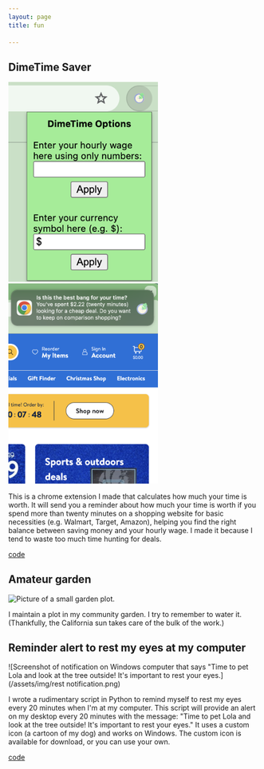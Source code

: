 ```yaml
---
layout: page
title: fun

---
```


## DimeTime Saver

<img src="/assets/img/dimetime_saver_popup.png" alt="screenshot of dimetimesaver popup" width="300"> <img src="/assets/img/dimetime_saver_notification.png" alt="screenshot of dimetime saver notification" width="300">

This is a chrome extension I made that calculates how much your time is worth. It will send you a reminder about how much your time is worth if you spend more than twenty minutes on a shopping website for basic necessities (e.g. Walmart, Target, Amazon), helping you find the right balance between saving money and your hourly wage. I made it because I tend to waste too much time hunting for deals. 

[code](https://github.com/angelahe101/dimetime-saver)

## Amateur garden

![Picture of a small garden plot.](/assets/img/garden.jpg)

I maintain a plot in my community garden. I try to remember to water it. (Thankfully, the California sun takes care of the bulk of the work.)

## Reminder alert to rest my eyes at my computer

![Screenshot of notification on Windows computer that says "Time to pet Lola and look at the tree outside! It's important to rest your eyes.](/assets/img/rest notification.png)

I wrote a rudimentary script in Python to remind myself to rest my eyes every 20 minutes when I'm at my computer. This script will provide an alert on my desktop every 20 minutes with the message: "Time to pet Lola and look at the tree outside! It's important to rest your eyes." It uses a custom icon (a cartoon of my dog) and works on Windows. The custom icon is available for download, or you can use your own.

[code](https://github.com/angelahe101/rest-notification)


